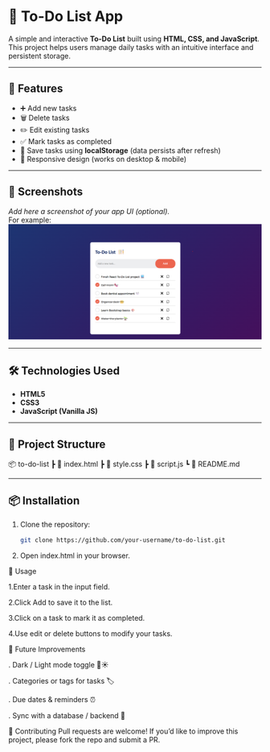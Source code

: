 # 📝 To-Do List App

A simple and interactive **To-Do List** built using **HTML, CSS, and JavaScript**.  
This project helps users manage daily tasks with an intuitive interface and persistent storage.

---

## 🚀 Features
- ➕ Add new tasks
- 🗑️ Delete tasks
- ✏️ Edit existing tasks
- ✅ Mark tasks as completed
- 💾 Save tasks using **localStorage** (data persists after refresh)
- 🎨 Responsive design (works on desktop & mobile)

---

## 📸 Screenshots
_Add here a screenshot of your app UI (optional)._  
For example:  
![App Screenshot](./images/Capture.png)

---

## 🛠️ Technologies Used
- **HTML5**
- **CSS3**
- **JavaScript (Vanilla JS)**

---

## 📂 Project Structure
📦 to-do-list
┣ 📜 index.html
┣ 📜 style.css
┣ 📜 script.js
┗ 📜 README.md


---

## 📦 Installation
1. Clone the repository:
   ```bash
   git clone https://github.com/your-username/to-do-list.git
2. Open index.html in your browser.

🎯 Usage

1.Enter a task in the input field.

2.Click Add to save it to the list.

3.Click on a task to mark it as completed.

4.Use edit or delete buttons to modify your tasks.

📌 Future Improvements

. Dark / Light mode toggle 🌙☀️

. Categories or tags for tasks 🏷️

. Due dates & reminders ⏰

. Sync with a database / backend 🔗

🤝 Contributing
Pull requests are welcome! If you’d like to improve this project, please fork the repo and submit a PR.
